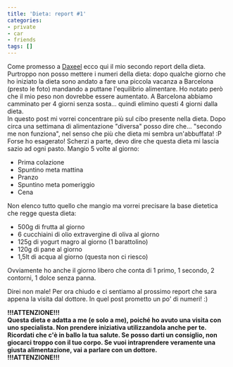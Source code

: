 ```yaml
---
title: 'Dieta: report #1'
categories:
- private
- car
- friends
tags: []
---
```

Come promesso a [Daxeel](http://www.daxeel.it/) ecco qui il mio secondo report
della dieta.  
Purtroppo non posso mettere i numeri della dieta: dopo qualche giorno che ho
iniziato la dieta sono andato a fare una piccola vacanza a Barcelona (presto
le foto) mandando a puttane l'equilibrio alimentare. Ho notato però che il mio
peso non dovrebbe essere aumentato. A Barcelona abbiamo camminato per 4 giorni
senza sosta... quindi elimino questi 4 giorni dalla dieta.  
In questo post mi vorrei concentrare più sul cibo presente nella dieta. Dopo
circa una settimana di alimentazione "diversa" posso dire che... "secondo me
non funziona", nel senso che più che dieta mi sembra un'abbuffata! :P Forse ho
esagerato! Scherzi a parte, devo dire che questa dieta mi lascia sazio ad ogni
pasto. Mangio 5 volte al giorno:

  * Prima colazione
  * Spuntino meta mattina
  * Pranzo
  * Spuntino meta pomeriggio
  * Cena
  

  
Non elenco tutto quello che mangio ma vorrei precisare la base dietetica che
regge questa dieta:

  * 500g di frutta al giorno
  * 6 cucchiaini di olio extravergine di oliva al giorno
  * 125g di yogurt magro al giorno (1 barattolino)
  * 120g di pane al giorno
  * 1,5lt di acqua al giorno (questa non ci riesco)
  

  
Ovviamente ho anche il giorno libero che conta di 1 primo, 1 secondo, 2
contorni, 1 dolce senza panna.

Direi non male! Per ora chiudo e ci sentiamo al prossimo report che sara
appena la visita dal dottore. In quel post prometto un po' di numeri! :)

**!!!ATTENZIONE!!!  
Questa dieta e adatta a me (e solo a me), poiché ho avuto una visita con uno
specialista. Non prendere iniziativa utilizzandola anche per te. Ricordati che
c'è in ballo la tua salute. Se posso darti un consiglio, non giocarci troppo
con il tuo corpo. Se vuoi intraprendere veramente una giusta alimentazione,
vai a parlare con un dottore.  
!!!ATTENZIONE!!!**

